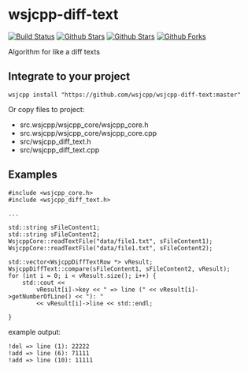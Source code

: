 # wsjcpp-diff-text

[![Build Status](https://api.travis-ci.com/wsjcpp/wsjcpp-diff-text.svg?branch=master)](https://travis-ci.com/wsjcpp/wsjcpp-diff-text) [![Github Stars](https://img.shields.io/github/stars/wsjcpp/wsjcpp-diff-text.svg?label=github%20%E2%98%85)](https://github.com/wsjcpp/wsjcpp-diff-text) [![Github Stars](https://img.shields.io/github/contributors/wsjcpp/wsjcpp-diff-text.svg)](https://github.com/wsjcpp/wsjcpp-diff-text) [![Github Forks](https://img.shields.io/github/forks/wsjcpp/wsjcpp-diff-text.svg?label=github%20forks)](https://github.com/wsjcpp/wsjcpp-diff-text/network/members)

Algorithm for like a diff texts


## Integrate to your project

```
wsjcpp install "https://github.com/wsjcpp/wsjcpp-diff-text:master"
```

Or copy files to project:

* src.wsjcpp/wsjcpp_core/wsjcpp_core.h
* src.wsjcpp/wsjcpp_core/wsjcpp_core.cpp
* src/wsjcpp_diff_text.h
* src/wsjcpp_diff_text.cpp

## Examples

```
#include <wsjcpp_core.h>
#include <wsjcpp_diff_text.h>

... 

std::string sFileContent1;
std::string sFileContent2;
WsjcppCore::readTextFile("data/file1.txt", sFileContent1);
WsjcppCore::readTextFile("data/file1.txt", sFileContent2);

std::vector<WsjcppDiffTextRow *> vResult;
WsjcppDiffText::compare(sFileContent1, sFileContent2, vResult);
for (int i = 0; i < vResult.size(); i++) {
    std::cout << 
        vResult[i]->key << " => line (" << vResult[i]->getNumberOfLine() << "): " 
        << vResult[i]->line << std::endl;
    
}
```

example output:
```
!del => line (1): 22222
!add => line (6): 71111
!add => line (10): 11111
```




